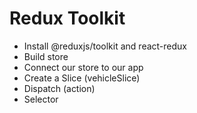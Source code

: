 # Redux Toolkit

- Install @reduxjs/toolkit and react-redux
- Build store
- Connect our store to our app
- Create a Slice (vehicleSlice)
- Dispatch (action)
- Selector
